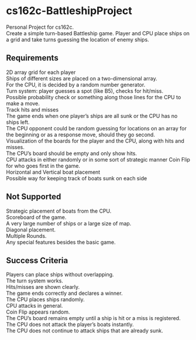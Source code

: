 # cs162c-BattleshipProject
Personal Project for cs162c.  
Create a simple turn-based Battleship game. Player and CPU place ships on a grid and take turns guessing the location of enemy ships.

## Requirements
2D array grid for each player  
Ships of different sizes are placed on a two-dimensional array.  
For the CPU, it is decided by a random number generator.  
Turn system: player guesses a spot (like B5), checks for hit/miss.  
Possible probability check or something along those lines for the CPU to make a move.  
Track hits and misses  
The game ends when one player’s ships are all sunk or the CPU has no ships left.  
The CPU opponent could be random guessing for locations on an array for the beginning or as a response move, should they go second.  
Visualization of the boards for the player and the CPU, along with hits and misses.  
The CPU’s board should be empty and only show hits.  
CPU attacks in either randomly or in some sort of strategic manner
Coin Flip for who goes first in the game.  
Horizontal and Vertical boat placement  
Possible way for keeping track of boats sunk on each side  

## Not Supported
Strategic placement of boats from the CPU.  
Scoreboard of the game.  
A very large number of ships or a large size of map.  
Diagonal placement.  
Multiple Rounds.  
Any special features besides the basic game.

## Success Criteria
Players can place ships without overlapping.  
The turn system works.  
Hits/misses are shown clearly.  
The game ends correctly and declares a winner.  
The CPU places ships randomly.  
CPU attacks in general.  
Coin Flip appears random.  
The CPU’s board remains empty until a ship is hit or a miss is registered.  
The CPU does not attack the player’s boats instantly.  
The CPU does not continue to attack ships that are already sunk.  